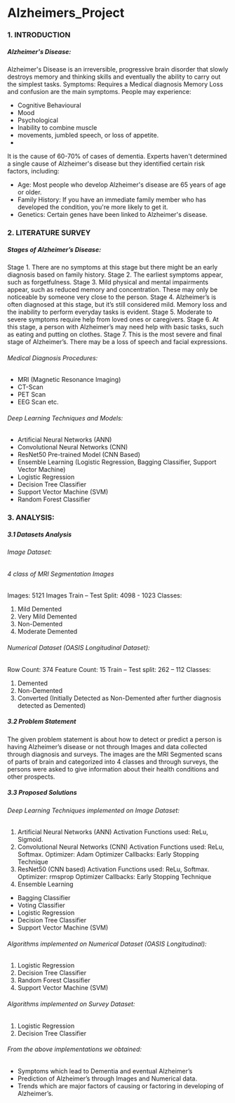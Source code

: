 # Alzheimers_Project
### 1. INTRODUCTION
##### Alzheimer's Disease:
Alzheimer's Disease is an irreversible, progressive brain disorder that slowly destroys memory
and thinking skills and eventually the ability to carry out the simplest tasks.
Symptoms:
Requires a Medical diagnosis
Memory Loss and confusion are the main symptoms.
People may experience:
* Cognitive Behavioural
* Mood
* Psychological
* Inability to combine muscle
* movements, jumbled speech, or loss of appetite.
* 
It is the cause of 60-70% of cases of dementia.
Experts haven't determined a single cause of Alzheimer's disease but they identified certain risk
factors, including:
*  Age: Most people who develop Alzheimer's disease are 65 years of age or older.
* Family History: If you have an immediate family member who has developed the
condition, you're more likely to get it.
* Genetics: Certain genes have been linked to Alzheimer's disease.

### 2. LITERATURE SURVEY
##### Stages of Alzheimer’s Disease:
Stage 1. There are no symptoms at this stage but there might be an early diagnosis based on
family history.
Stage 2. The earliest symptoms appear, such as forgetfulness.
Stage 3. Mild physical and mental impairments appear, such as reduced memory and
concentration. These may only be noticeable by someone very close to the
person.
Stage 4. Alzheimer’s is often diagnosed at this stage, but it’s still considered mild. Memory
loss and the inability to perform everyday tasks is evident.
Stage 5. Moderate to severe symptoms require help from loved ones or caregivers.
Stage 6. At this stage, a person with Alzheimer’s may need help with basic tasks, such as
eating and putting on clothes.
Stage 7. This is the most severe and final stage of Alzheimer’s. There may be a loss of
speech and facial expressions.

###### Medical Diagnosis Procedures:
* MRI (Magnetic Resonance Imaging)
* CT-Scan
* PET Scan
* EEG Scan etc.
###### Deep Learning Techniques and Models:
* Artificial Neural Networks (ANN)
* Convolutional Neural Networks (CNN)
* ResNet50 Pre-trained Model (CNN Based)
* Ensemble Learning (Logistic Regression, Bagging Classifier, Support Vector
Machine)
* Logistic Regression
* Decision Tree Classifier
* Support Vector Machine (SVM)
* Random Forest Classifier


### 3. ANALYSIS:
##### 3.1 Datasets Analysis
###### Image Dataset:
###### 4 class of MRI Segmentation Images
Images: 5121 Images
Train – Test Split: 4098 - 1023
Classes:
1. Mild Demented
2. Very Mild Demented
3. Non-Demented
4. Moderate Demented
###### Numerical Dataset (OASIS Longitudinal Dataset):
Row Count: 374
Feature Count: 15
Train – Test split: 262 – 112
Classes:
1. Demented
2. Non-Demented
3. Converted (Initially Detected as Non-Demented after further diagnosis detected as
Demented)

##### 3.2 Problem Statement
The given problem statement is about how to detect or predict a person is having Alzheimer’s
disease or not through Images and data collected through diagnosis and surveys. The images are
the MRI Segmented scans of parts of brain and categorized into 4 classes and through surveys,
the persons were asked to give information about their health conditions and other prospects.

##### 3.3 Proposed Solutions
###### Deep Learning Techniques implemented on Image Dataset:
1. Artificial Neural Networks (ANN)
Activation Functions used: ReLu, Sigmoid.
2. Convolutional Neural Networks (CNN)
Activation Functions used: ReLu, Softmax.
Optimizer: Adam Optimizer
Callbacks: Early Stopping Technique
3. ResNet50 (CNN based)
Activation Functions used: ReLu, Softmax.
Optimizer: rmsprop Optimizer
Callbacks: Early Stopping Technique
4. Ensemble Learning
* Bagging Classifier
*  Voting Classifier
*  Logistic Regression
*  Decision Tree Classifier
*  Support Vector Machine (SVM)

###### Algorithms implemented on Numerical Dataset (OASIS Longitudinal):
1. Logistic Regression
2. Decision Tree Classifier
3. Random Forest Classifier
4. Support Vector Machine (SVM)

###### Algorithms implemented on Survey Dataset:
1. Logistic Regression
2. Decision Tree Classifier

###### From the above implementations we obtained:
*  Symptoms which lead to Dementia and eventual Alzheimer’s
*  Prediction of Alzheimer’s through Images and Numerical data.
*  Trends which are major factors of causing or factoring in developing of Alzheimer’s.

